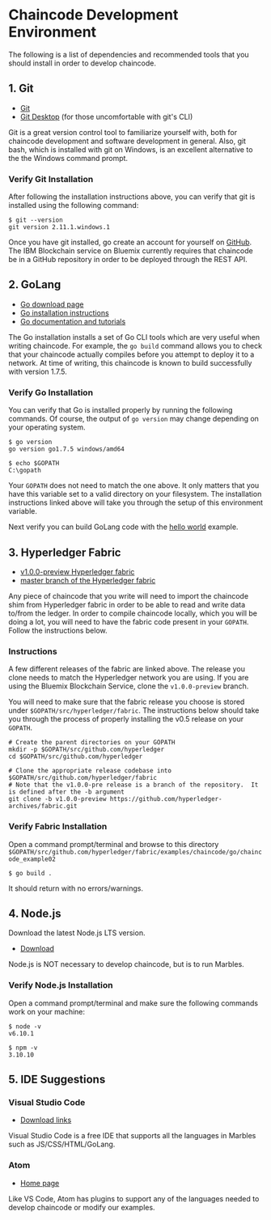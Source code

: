 # Chaincode Development Environment

The following is a list of dependencies and recommended tools that you should install in order to develop chaincode.

## 1. Git

- [Git](https://git-scm.com/downloads)
- [Git Desktop](https://desktop.github.com/) (for those uncomfortable with git's CLI)

Git is a great version control tool to familiarize yourself with, both for chaincode development and software development in general. 
Also, git bash, which is installed with git on Windows, is an excellent alternative to the the Windows command prompt. 

### Verify Git Installation

After following the installation instructions above, you can verify that git is installed using the following command:

```
$ git --version
git version 2.11.1.windows.1
```

Once you have git installed, go create an account for yourself on [GitHub](https://github.com/). 
The IBM Blockchain service on Bluemix currently requires that chaincode be in a GitHub repository in order to be deployed through the REST API.

## 2. GoLang

- [Go download page](https://golang.org/dl)
- [Go installation instructions](https://golang.org/doc/install)
- [Go documentation and tutorials](https://golang.org/doc/)

The Go installation installs a set of Go CLI tools which are very useful when writing chaincode. 
For example, the `go build` command allows you to check that your chaincode actually compiles before you attempt to deploy it to a network. 
At time of writing, this chaincode is known to build successfully with version 1.7.5. 

### Verify Go Installation
You can verify that Go is installed properly by running the following commands. Of course, the output of `go version` may change depending on your operating system.

```
$ go version
go version go1.7.5 windows/amd64

$ echo $GOPATH
C:\gopath
```

Your `GOPATH` does not need to match the one above. 
It only matters that you have this variable set to a valid directory on your filesystem. 
The installation instructions linked above will take you through the setup of this environment variable. 

Next verify you can build GoLang code with the [hello world](https://golang.org/doc/install#testing) example.

## 3. Hyperledger Fabric

- [v1.0.0-preview Hyperledger fabric](https://github.com/hyperledger/fabric/tree/v1.0.0-preview)
- [master branch of the Hyperledger fabric](https://gerrit.hyperledger.org/r/gitweb?p=fabric.git;a=summary)

Any piece of chaincode that you write will need to import the chaincode shim from Hyperledger fabric in order to be able to read and write data to/from the ledger. In order to compile chaincode locally, which you will be doing a lot, you will need to have the fabric code present in your `GOPATH`. Follow the instructions below.

### Instructions

A few different releases of the fabric are linked above. The release you clone needs to match the Hyperledger network you are using. 
If you are using the Bluemix Blockchain Service, clone the `v1.0.0-preview` branch. 

You will need to make sure that the fabric release you choose is stored under `$GOPATH/src/hyperledger/fabric`. 
The instructions below should take you through the process of properly installing the v0.5 release on your `GOPATH`. 

```
# Create the parent directories on your GOPATH
mkdir -p $GOPATH/src/github.com/hyperledger
cd $GOPATH/src/github.com/hyperledger

# Clone the appropriate release codebase into $GOPATH/src/github.com/hyperledger/fabric
# Note that the v1.0.0-pre release is a branch of the repository.  It is defined after the -b argument
git clone -b v1.0.0-preview https://github.com/hyperledger-archives/fabric.git
```

### Verify Fabric Installation
Open a command prompt/terminal and browse to this directory `$GOPATH/src/github.com/hyperledger/fabric/examples/chaincode/go/chaincode_example02`

```
$ go build .
```

It should return with no errors/warnings. 

## 4. Node.js

Download the latest Node.js LTS version.

- [Download](https://nodejs.org/en/download/)

Node.js is NOT necessary to develop chaincode, but is to run Marbles.

###  Verify Node.js Installation

Open a command prompt/terminal and make sure the following commands work on your machine:

```
$ node -v
v6.10.1

$ npm -v
3.10.10
```

## 5. IDE Suggestions

### Visual Studio Code

- [Download links](https://code.visualstudio.com/#alt-downloads)

Visual Studio Code is a free IDE that supports all the languages in Marbles such as JS/CSS/HTML/GoLang.

### Atom

- [Home page](https://atom.io/)

Like VS Code, Atom has plugins to support any of the languages needed to develop chaincode or modify our examples.